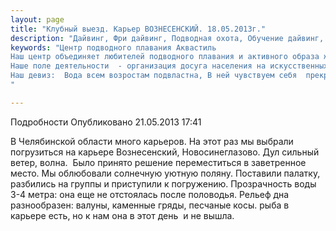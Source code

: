 ```yaml
---
layout: page
title: "Клубный выезд. Карьер ВОЗНЕСЕНСКИЙ. 18.05.2013г."
description: "Дайвинг, Фри дайвинг, Подводная охота, Обучение дайвинг, Сертификат дайвинг"
keywords: "Центр подводного плавания Аквастиль
Наш центр объединяет любителей подводного плавания и активного образа жизни.
Наше поле деятельности  - организация досуга населения на искусственных и естественных водоёмах.
Наш девиз:  Вода всем возростам подвластна, В ней чувствуем себя  прекрасно!
"

---
```


Подробности
     Опубликовано 21.05.2013 17:41 

В Челябинской области много карьеров. На этот раз мы выбрали погрузиться на карьере Вознесенский, Новосинеглазово. Дул сильный ветер, волна.  Было принято решение переместиться в заветренное место. Мы облюбовали солнечную уютную поляну. Поставили палатку, разбились на группы и приступили к погружению. Прозрачность воды 3-4 метра: она еще не отстоялась после половодья. Рельеф дна разнообразен: валуны, каменные гряды, песчаные косы. рыба в карьере есть, но к нам она в этот день  и не вышла.